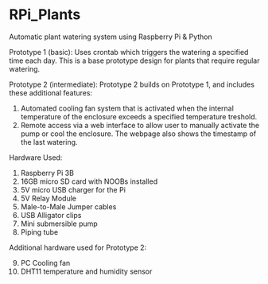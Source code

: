 # RPi_Plants
Automatic plant watering system using Raspberry Pi &amp; Python

Prototype 1 (basic): Uses crontab which triggers the watering a specified time each day. This is a base prototype design for plants that require regular watering.

Prototype 2 (intermediate): Prototype 2 builds on Prototype 1, and includes these additional features:
1. Automated cooling fan system that is activated when the internal temperature of the enclosure exceeds a specified temperature treshold.</li>
2. Remote access via a web interface to allow user to manually activate the pump or cool the enclosure. The webpage also shows the timestamp of the last watering.

Hardware Used:

1.	Raspberry Pi 3B 
2.	16GB micro SD card with NOOBs installed
3.	5V micro USB charger for the Pi
4.	5V Relay Module
5.	Male-to-Male Jumper cables
6.	USB Alligator clips 
7.	Mini submersible pump
8.	Piping tube

Additional hardware used for Prototype 2:

9. PC Cooling fan
10. DHT11 temperature and humidity sensor
